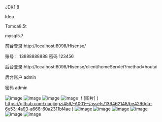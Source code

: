 JDK1.8

Idea

Tomca8.5t

mysql5.7

前台登录  http://localhost:8098/Hisense/

账号：  13888888888  密码 123456

后台登录  http://localhost:8098/Hisense/client/homeServlet?method=houtai

后台账户   admin

密码   admin      



![image](https://github.com/xiaojingzi456/-A001--/assets/136462148/7f248d43-c30f-4004-b56f-9daafe6373c9)
![image](https://github.com/xiaojingzi456/-A001--/assets/136462148/a0d5d04a-d3fd-4406-be7a-75320dae9b86)
![image](https://github.com/xiaojingzi456/-A001--/assets/136462148/d07da861-f22a-4bac-8016-834f737eada4)
![image](https://github.com/xiaojingzi456/-A001--/assets/136462148/8c6aee43-d9b1-4a56-9643-9803d5a5b9b5)
！[图片] ( https://github.com/xiaojingzi456/-A001--/assets/136462148/be4290da-6e53-4a93-a668-60a2311bf4ae )
![image](https://github.com/xiaojingzi456/-A001--/assets/136462148/5fce8ce6-3379-48ed-9369-add634e90e1c)
![image](https://github.com/xiaojingzi456/-A001--/assets/136462148/62a488f7-34a6-482f-bc93-6f945c39b171)
![image](https://github.com/xiaojingzi456/-A001--/assets/136462148/d6ce1b3c-b2bc-4727-9202-15a5901b95a3)
![image](https://github.com/xiaojingzi456/-A001--/assets/136462148/9c482989-226c-4ceb-97d0-3a66c8db6ef6)
![image](https://github.com/xiaojingzi456/-A001--/assets/136462148/09e159e7-939e-4e38-a9c5-10a9d662a83d)
![image](https://github.com/xiaojingzi456/-A001--/assets/136462148/abc3d181-f521-4e9e-a2fa-ca0ab8b6e557)
